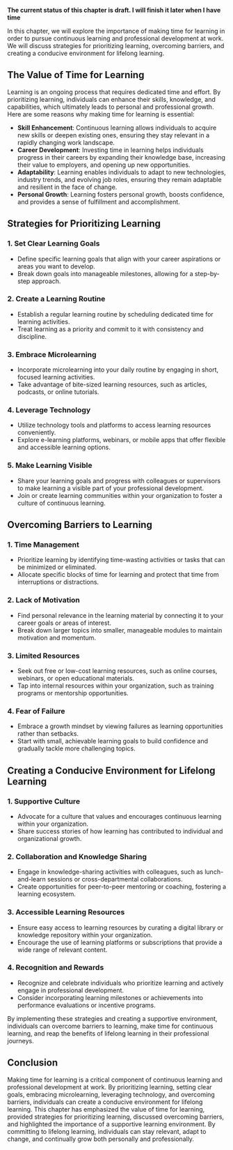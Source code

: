 **The current status of this chapter is draft. I will finish it later when I have time**

In this chapter, we will explore the importance of making time for learning in order to pursue continuous learning and professional development at work. We will discuss strategies for prioritizing learning, overcoming barriers, and creating a conducive environment for lifelong learning.

The Value of Time for Learning
------------------------------

Learning is an ongoing process that requires dedicated time and effort. By prioritizing learning, individuals can enhance their skills, knowledge, and capabilities, which ultimately leads to personal and professional growth. Here are some reasons why making time for learning is essential:

* **Skill Enhancement**: Continuous learning allows individuals to acquire new skills or deepen existing ones, ensuring they stay relevant in a rapidly changing work landscape.
* **Career Development**: Investing time in learning helps individuals progress in their careers by expanding their knowledge base, increasing their value to employers, and opening up new opportunities.
* **Adaptability**: Learning enables individuals to adapt to new technologies, industry trends, and evolving job roles, ensuring they remain adaptable and resilient in the face of change.
* **Personal Growth**: Learning fosters personal growth, boosts confidence, and provides a sense of fulfillment and accomplishment.

Strategies for Prioritizing Learning
------------------------------------

### 1. Set Clear Learning Goals

* Define specific learning goals that align with your career aspirations or areas you want to develop.
* Break down goals into manageable milestones, allowing for a step-by-step approach.

### 2. Create a Learning Routine

* Establish a regular learning routine by scheduling dedicated time for learning activities.
* Treat learning as a priority and commit to it with consistency and discipline.

### 3. Embrace Microlearning

* Incorporate microlearning into your daily routine by engaging in short, focused learning activities.
* Take advantage of bite-sized learning resources, such as articles, podcasts, or online tutorials.

### 4. Leverage Technology

* Utilize technology tools and platforms to access learning resources conveniently.
* Explore e-learning platforms, webinars, or mobile apps that offer flexible and accessible learning options.

### 5. Make Learning Visible

* Share your learning goals and progress with colleagues or supervisors to make learning a visible part of your professional development.
* Join or create learning communities within your organization to foster a culture of continuous learning.

Overcoming Barriers to Learning
-------------------------------

### 1. Time Management

* Prioritize learning by identifying time-wasting activities or tasks that can be minimized or eliminated.
* Allocate specific blocks of time for learning and protect that time from interruptions or distractions.

### 2. Lack of Motivation

* Find personal relevance in the learning material by connecting it to your career goals or areas of interest.
* Break down larger topics into smaller, manageable modules to maintain motivation and momentum.

### 3. Limited Resources

* Seek out free or low-cost learning resources, such as online courses, webinars, or open educational materials.
* Tap into internal resources within your organization, such as training programs or mentorship opportunities.

### 4. Fear of Failure

* Embrace a growth mindset by viewing failures as learning opportunities rather than setbacks.
* Start with small, achievable learning goals to build confidence and gradually tackle more challenging topics.

Creating a Conducive Environment for Lifelong Learning
------------------------------------------------------

### 1. Supportive Culture

* Advocate for a culture that values and encourages continuous learning within your organization.
* Share success stories of how learning has contributed to individual and organizational growth.

### 2. Collaboration and Knowledge Sharing

* Engage in knowledge-sharing activities with colleagues, such as lunch-and-learn sessions or cross-departmental collaborations.
* Create opportunities for peer-to-peer mentoring or coaching, fostering a learning ecosystem.

### 3. Accessible Learning Resources

* Ensure easy access to learning resources by curating a digital library or knowledge repository within your organization.
* Encourage the use of learning platforms or subscriptions that provide a wide range of relevant content.

### 4. Recognition and Rewards

* Recognize and celebrate individuals who prioritize learning and actively engage in professional development.
* Consider incorporating learning milestones or achievements into performance evaluations or incentive programs.

By implementing these strategies and creating a supportive environment, individuals can overcome barriers to learning, make time for continuous learning, and reap the benefits of lifelong learning in their professional journeys.

Conclusion
----------

Making time for learning is a critical component of continuous learning and professional development at work. By prioritizing learning, setting clear goals, embracing microlearning, leveraging technology, and overcoming barriers, individuals can create a conducive environment for lifelong learning. This chapter has emphasized the value of time for learning, provided strategies for prioritizing learning, discussed overcoming barriers, and highlighted the importance of a supportive learning environment. By committing to lifelong learning, individuals can stay relevant, adapt to change, and continually grow both personally and professionally.

